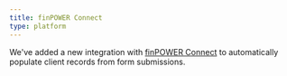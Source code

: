 ```yaml
---
title: finPOWER Connect
type: platform
---
```


We've added a new integration with [finPOWER Connect](https://www.intersoft.co.nz/Products/Product.aspx?product=finpowerconnect) to automatically populate client records from form submissions.